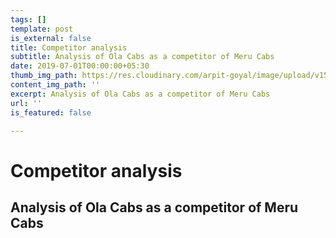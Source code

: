 ```yaml
---
tags: []
template: post
is_external: false
title: Competitor analysis
subtitle: Analysis of Ola Cabs as a competitor of Meru Cabs
date: 2019-07-01T00:00:00+05:30
thumb_img_path: https://res.cloudinary.com/arpit-goyal/image/upload/v1562772587/1.jpg
content_img_path: ''
excerpt: Analysis of Ola Cabs as a competitor of Meru Cabs
url: ''
is_featured: false

---
```

# Competitor analysis

## Analysis of Ola Cabs as a competitor of Meru Cabs